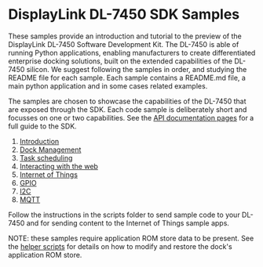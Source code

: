 # DisplayLink DL-7450 SDK Samples

These samples provide an introduction and tutorial to the preview of the
DisplayLink DL-7450 Software Development Kit. The DL-7450 is able of running
Python applications, enabling manufacturers to create differentiated enterprise
docking solutions, built on the extended capabilities of the DL-7450 silicon.
We suggest following the samples in order, and studying the README file for
each sample. Each sample contains a README.md file, a main python application
and in some cases related examples. 

The samples are chosen to showcase the capabilities of the DL-7450 that are
exposed through the SDK. Each code sample is deliberately short and focusses on
one or two capabilities. See the 
[API documentation pages](https://displaylink.github.io/dl-7450/)
for a full guide to the SDK.

1. [Introduction](introduction/)
2. [Dock Management](dock_management)
3. [Task scheduling](timers)
4. [Interacting with the web](http)
5. [Internet of Things](iot) 
6. [GPIO](gpio)
7. [I2C](i2c)
8. [MQTT](mqtt)

Follow the instructions in the scripts folder to send sample code to your DL-7450 and 
for sending content to the Internet of Things sample apps.

NOTE: these samples require application ROM store data to be present. See the
[helper scripts](scripts/README.md) for details on how to modify and restore
the dock's application ROM store.
